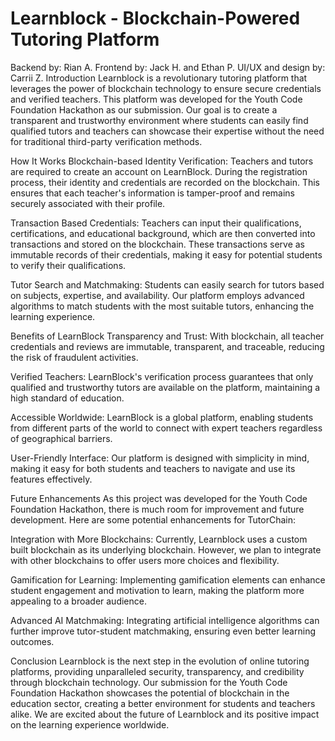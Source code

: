 # Learnblock - Blockchain-Powered Tutoring Platform
Backend by: Rian A.
Frontend by: Jack H. and Ethan P.
UI/UX and design by: Carrii Z.
Introduction
Learnblock is a revolutionary tutoring platform that leverages the power of blockchain technology to ensure secure credentials and verified teachers. This platform was developed for the Youth Code Foundation Hackathon as our submission. Our goal is to create a transparent and trustworthy environment where students can easily find qualified tutors and teachers can showcase their expertise without the need for traditional third-party verification methods.

How It Works
Blockchain-based Identity Verification: Teachers and tutors are required to create an account on LearnBlock. During the registration process, their identity and credentials are recorded on the blockchain. This ensures that each teacher's information is tamper-proof and remains securely associated with their profile.

Transaction Based Credentials: Teachers can input their qualifications, certifications, and educational background, which are then converted into transactions and stored on the blockchain. These transactions serve as immutable records of their credentials, making it easy for potential students to verify their qualifications.

Tutor Search and Matchmaking: Students can easily search for tutors based on subjects, expertise, and availability. Our platform employs advanced algorithms to match students with the most suitable tutors, enhancing the learning experience.

Benefits of LearnBlock
Transparency and Trust: With blockchain, all teacher credentials and reviews are immutable, transparent, and traceable, reducing the risk of fraudulent activities.

Verified Teachers: LearnBlock's verification process guarantees that only qualified and trustworthy tutors are available on the platform, maintaining a high standard of education.

Accessible Worldwide: LearnBlock is a global platform, enabling students from different parts of the world to connect with expert teachers regardless of geographical barriers.

User-Friendly Interface: Our platform is designed with simplicity in mind, making it easy for both students and teachers to navigate and use its features effectively.

Future Enhancements
As this project was developed for the Youth Code Foundation Hackathon, there is much room for improvement and future development. Here are some potential enhancements for TutorChain:

Integration with More Blockchains: Currently, Learnblock uses a custom built blockchain as its underlying blockchain. However, we plan to integrate with other blockchains to offer users more choices and flexibility.

Gamification for Learning: Implementing gamification elements can enhance student engagement and motivation to learn, making the platform more appealing to a broader audience.

Advanced AI Matchmaking: Integrating artificial intelligence algorithms can further improve tutor-student matchmaking, ensuring even better learning outcomes.

Conclusion
Learnblock is the next step in the evolution of online tutoring platforms, providing unparalleled security, transparency, and credibility through blockchain technology. Our submission for the Youth Code Foundation Hackathon showcases the potential of blockchain in the education sector, creating a better environment for students and teachers alike. We are excited about the future of Learnblock and its positive impact on the learning experience worldwide.





